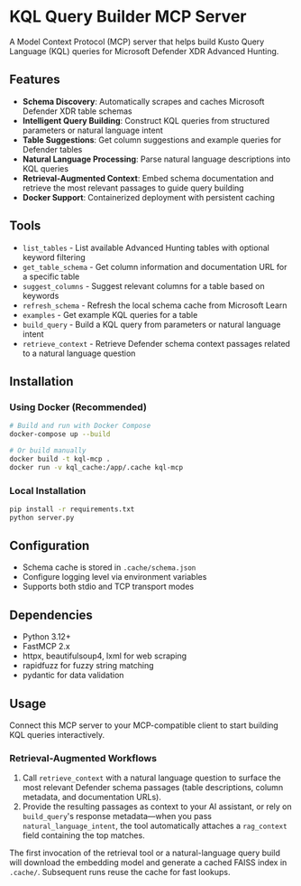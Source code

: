 # KQL Query Builder MCP Server

A Model Context Protocol (MCP) server that helps build Kusto Query Language (KQL) queries for Microsoft Defender XDR Advanced Hunting.

## Features

- **Schema Discovery**: Automatically scrapes and caches Microsoft Defender XDR table schemas
- **Intelligent Query Building**: Construct KQL queries from structured parameters or natural language intent
- **Table Suggestions**: Get column suggestions and example queries for Defender tables
- **Natural Language Processing**: Parse natural language descriptions into KQL queries
- **Retrieval-Augmented Context**: Embed schema documentation and retrieve the most relevant passages to guide query building
- **Docker Support**: Containerized deployment with persistent caching

## Tools

- `list_tables` - List available Advanced Hunting tables with optional keyword filtering
- `get_table_schema` - Get column information and documentation URL for a specific table
- `suggest_columns` - Suggest relevant columns for a table based on keywords
- `refresh_schema` - Refresh the local schema cache from Microsoft Learn
- `examples` - Get example KQL queries for a table
- `build_query` - Build a KQL query from parameters or natural language intent
- `retrieve_context` - Retrieve Defender schema context passages related to a natural language question

## Installation

### Using Docker (Recommended)

```bash
# Build and run with Docker Compose
docker-compose up --build

# Or build manually
docker build -t kql-mcp .
docker run -v kql_cache:/app/.cache kql-mcp
```

### Local Installation

```bash
pip install -r requirements.txt
python server.py
```

## Configuration

- Schema cache is stored in `.cache/schema.json`
- Configure logging level via environment variables
- Supports both stdio and TCP transport modes

## Dependencies

- Python 3.12+
- FastMCP 2.x
- httpx, beautifulsoup4, lxml for web scraping
- rapidfuzz for fuzzy string matching
- pydantic for data validation

## Usage

Connect this MCP server to your MCP-compatible client to start building KQL queries interactively.

### Retrieval-Augmented Workflows

1. Call `retrieve_context` with a natural language question to surface the most relevant Defender schema passages (table descriptions, column metadata, and documentation URLs).
2. Provide the resulting passages as context to your AI assistant, or rely on `build_query`'s response metadata—when you pass `natural_language_intent`, the tool automatically attaches a `rag_context` field containing the top matches.

The first invocation of the retrieval tool or a natural-language query build will download the embedding model and generate a cached FAISS index in `.cache/`. Subsequent runs reuse the cache for fast lookups.

